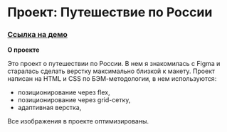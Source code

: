 # Проект: Путешествие по России
### [Ссылка на демо](https://russian-travel-eight.vercel.app/)

**О проекте**

Это проект о путешествии по России.
В нем я знакомилась с Figma и старалась сделать верстку максимально близкой к макету.
Проект написан на HTML и CSS по БЭМ-методологии, в нем используются:
- позиционирование через flex,
- позиционирование через grid-сетку,
- адаптивная верстка, 

Все изображения в проекте оптимизированы. 
